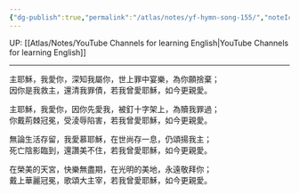 ```yaml
---
{"dg-publish":true,"permalink":"/atlas/notes/yf-hymn-song-155/","noteIcon":""}
---
```


UP: [[Atlas/Notes/YouTube Channels for learning English\|YouTube Channels for learning English]]

---

主耶穌，我愛你，深知我屬你，世上罪中宴樂，為你願捨棄；  
因你是我救主，還清我罪債，若我曾愛耶穌，如今更親愛。  
  

主耶穌，我愛你，因你先愛我，被釘十字架上，為贖我罪過；  
你戴荊棘冠冕，受淩辱陷害，若我曾愛耶穌，如今更親愛。  
     

無論生活存留，我愛慕耶穌，在世尚存一息，仍頌揚我主；  
死亡陰影臨到，還讚美不住，若我曾愛耶穌，如今更親愛。  
  

在榮美的天宮，快樂無盡期，在光明的美地，永遠敬拜你；  
戴上華麗冠冕，歌頌大主宰，若我曾愛耶穌，如今更親愛。